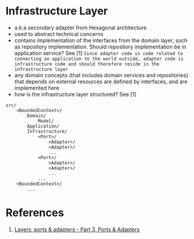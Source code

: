 # Infrastructure Layer

- a.k.a secondary adapter from Hexagonal architecture
- used to abstract technical concerns
- contains implementation of the interfaces from the domain layer, such as repository implementation. Should repository implementation be in application service? See [1] `Since adapter code is code related to connecting an application to the world outside, adapter code is infrastructure code and should therefore reside in the infrastructure layer`
- any domain concepts (that includes domain services and repositories) that depends on external resources are defined by interfaces, and are implemented here
- how is the infrastructure layer structured? See [1]

```
src/
    <BoundedContext>/
        Domain/
            Model/
        Application/
        Infrastructure/
            <Port>/
                <Adapter>/
                <Adapter>/
                ...
            <Port>/
                <Adapter>/
                <Adapter>/
                ...
            ...
    <BoundedContext>/
        ...
```

# References

1. [Layers, ports & adapters - Part 3, Ports & Adapters](https://matthiasnoback.nl/2017/08/layers-ports-and-adapters-part-3-ports-and-adapters/)
